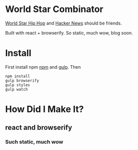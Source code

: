 # World Star Combinator
[World Star Hip Hop](http://www.worldstarhiphop.com/videos/) and [Hacker News](https://news.ycombinator.com) should be friends.

Built with react + browserify. So static, much wow, blog soon.

# Install

First install npm [npm](http://npmjs.org) and [gulp](http://gulpjs.com/). Then

```
npm install
gulp browserify
gulp styles
gulp watch
```

# How Did I Make It?
## react and browserify
### Such static, much wow